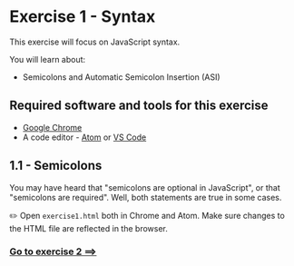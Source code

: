 # Exercise 1 - Syntax
This exercise will focus on JavaScript syntax.

You will learn about:
 - Semicolons and Automatic Semicolon Insertion (ASI)

## Required software and tools for this exercise
- [Google Chrome]()
- A code editor -  [Atom](https://atom.io/) or [VS Code](https://code.visualstudio.com/)

## 1.1 - Semicolons

You may have heard that "semicolons are optional in JavaScript", or that "semicolons are required". Well, both statements are true in some cases.  


:pencil2: Open `exercise1.html` both in Chrome and Atom. Make sure changes to the HTML file are reflected in the browser.

### [Go to exercise 2 ==>](../exercise-2/README.md)
